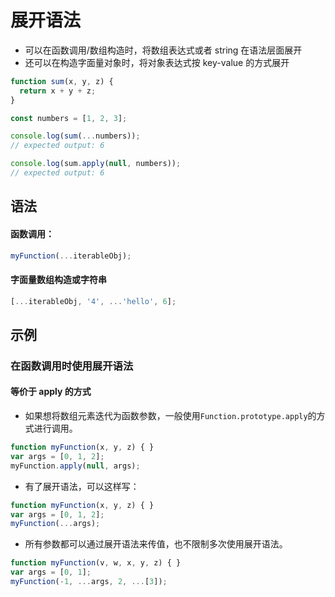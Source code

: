 # 展开语法

* 可以在函数调用/数组构造时，将数组表达式或者 string 在语法层面展开
* 还可以在构造字面量对象时，将对象表达式按 key-value 的方式展开

```js
function sum(x, y, z) {
  return x + y + z;
}

const numbers = [1, 2, 3];

console.log(sum(...numbers));
// expected output: 6

console.log(sum.apply(null, numbers));
// expected output: 6
```

## 语法

#### 函数调用：

```js
myFunction(...iterableObj);
```

#### 字面量数组构造或字符串

```js
[...iterableObj, '4', ...'hello', 6];
```

## 示例

### 在函数调用时使用展开语法

#### 等价于 apply 的方式

* 如果想将数组元素迭代为函数参数，一般使用`Function.prototype.apply`的方式进行调用。

```js
function myFunction(x, y, z) { }
var args = [0, 1, 2];
myFunction.apply(null, args);
```

* 有了展开语法，可以这样写：

```js
function myFunction(x, y, z) { }
var args = [0, 1, 2];
myFunction(...args);
```

* 所有参数都可以通过展开语法来传值，也不限制多次使用展开语法。

```js
function myFunction(v, w, x, y, z) { }
var args = [0, 1];
myFunction(-1, ...args, 2, ...[3]);
```







































